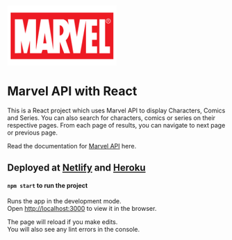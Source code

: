 <img src="src/img/marvelLogo2.png" width="50%" alt="Marvel logo"/>

# Marvel API with React

This is a React project which uses Marvel API to display Characters, Comics and Series. You can also search for characters, comics or series on their respective pages. From each page of results, you can navigate to next page or previous page.

Read the documentation for [Marvel API](https://developer.marvel.com/) here.

## Deployed at [Netlify](https://react-marvel-api.netlify.app) and [Heroku](https://react-marvel-api.herokuapp.com/)

#### `npm start` to run the project

Runs the app in the development mode.\
Open [http://localhost:3000](http://localhost:3000) to view it in the browser.

The page will reload if you make edits.\
You will also see any lint errors in the console.

